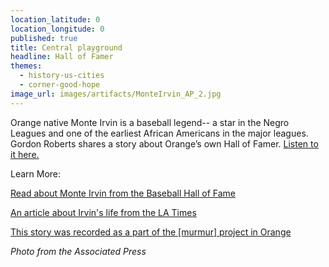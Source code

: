 ```yaml
---
location_latitude: 0
location_longitude: 0
published: true
title: Central playground
headline: Hall of Famer
themes:
  - history-us-cities
  - corner-good-hope
image_url: images/artifacts/MonteIrvin_AP_2.jpg
---
```

Orange native Monte Irvin is a baseball legend-- a star in the Negro Leagues and one of the earliest African Americans in the major leagues.  Gordon Roberts shares a story about Orange’s own Hall of Famer.  [Listen to it here.](https://soundcloud.com/murmur-orange-nj/central-park-gordon-roberts)  

Learn More:  

[Read about Monte Irvin from the Baseball Hall of Fame](http://baseballhall.org/hof/irvin-monte)  

[An article about Irvin's life from the LA Times](http://www.latimes.com/local/obituaries/la-me-0113-monte-irvin-20160113-story.html)  

[This story was recorded as a part of the [murmur] project in Orange](http://hiddentreasuresoforange.org/artifacts/murmur-orange)

_Photo from the Associated Press_
